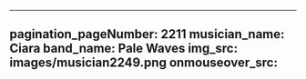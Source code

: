------
pagination_pageNumber: 2211
musician_name: Ciara
band_name: Pale Waves
img_src: images/musician2249.png
onmouseover_src: 
------